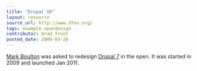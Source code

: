 ```yaml
---
title: "Drupal UX"
layout: resource
source_url: http://www.d7ux.org/
tags: example opendesign
contributor: brad_frost
posted_date: 2009-03-26
---
```

[Mark Boulton](https://twitter.com/markboulton) was asked to redesign [Drupal 7](http://www.d7ux.org/drupal-7-launches/) in the open. It was started in 2009 and launched Jan 2011.